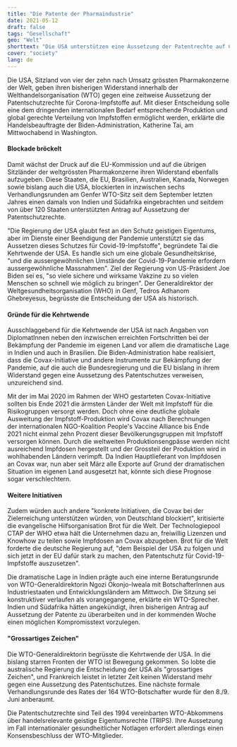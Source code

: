 ```yaml
---
title: "Die Patente der Pharmaindustrie"
date: 2021-05-12
draft: false
tags: "Gesellschaft"
geo: "Welt"
shorttext: "Die USA unterstützen eine Aussetzung der Patentrechte auf Corona-Impfstoffe. Damit wächst der Druck auf die Konzerne und die EU."
cover: "society"
lang: de
---
```


Die USA, Sitzland von vier der zehn nach Umsatz grössten Pharmakonzerne der Welt, geben ihren bisherigen Widerstand innerhalb der Welthandelsorganisation (WTO) gegen eine zeitweise Aussetzung der Patentschutzrechte für Corona-Impfstoffe auf. Mit dieser Entscheidung solle eine dem dringenden internationalen Bedarf entsprechende Produktion und global gerechte Verteilung von Impfstoffen ermöglicht werden, erklärte die Handelsbeauftragte der Biden-Administration, Katherine Tai, am Mittwochabend in Washington.

#### Blockade bröckelt

Damit wächst der Druck auf die EU-Kommission und auf die übrigen Sitzländer der weltgrössten Pharmakonzerne ihren Widerstand ebenfalls aufzugeben. Diese Staaten, die EU, Brasilien, Australien, Kanada, Norwegen sowie bislang auch die USA, blockierten in inzwischen sechs Verhandlungsrunden am Genfer WTO-Sitz seit dem September letzten Jahres einen damals von Indien und Südafrika eingebrachten und seitdem von über 120 Staaten unterstützten Antrag auf Aussetzung der Patentschutzrechte.

"Die Regierung der USA glaubt fest an den Schutz geistigen Eigentums, aber im Dienste einer Beendigung der Pandemie unterstützt sie das Aussetzen dieses Schutzes für Covid-19-Impfstoffe", begründete Tai die Kehrtwende der USA. Es handle sich um eine globale Gesundheitskrise, "und die aussergewöhnlichen Umstände der Covid-19-Pandemie erfordern aussergewöhnliche Massnahmen". Ziel der Regierung von US-Präsident Joe Biden sei es, "so viele sichere und wirksame Vakzine zu so vielen Menschen so schnell wie möglich zu bringen". Der Generaldirektor der Weltgesundheitsorganisation (WHO) in Genf, Tedros Adhanom Ghebreyesus, begrüsste die Entscheidung der USA als historisch.

#### Gründe für die Kehrtwende

Ausschlaggebend für die Kehrtwende der USA ist nach Angaben von DiplomatInnen neben den inzwischen erreichten Fortschritten bei der Bekämpfung der Pandemie im eigenen Land vor allem die dramatische Lage in Indien und auch in Brasilien. Die Biden-Administration habe realisiert, dass die Covax-Initiative und andere Instrumente zur Bekämpfung der Pandemie, auf die auch die Bundesregierung und die EU bislang in ihrem Widerstand gegen eine Aussetzung des Patentschutzes verweisen, unzureichend sind.

Mit der im Mai 2020 im Rahmen der WHO gestarteten Covax-Initiative sollten bis Ende 2021 die ärmsten Länder der Welt mit Impfstoff für die Risikogruppen versorgt werden. Doch ohne eine deutliche globale Ausweitung der Impfstoff-Produktion wird Covax nach Berechnungen der internationalen NGO-Koalition People's Vaccine Alliance bis Ende 2021 nicht einmal zehn Prozent dieser Bevölkerungsgruppen mit Impfstoff versorgen können. Durch die weltweiten Produktionsengpässe werden nicht ausreichend Impfdosen hergestellt und der Grossteil der Produktion wird in wohlhabenden Ländern verimpft. Da Indien Hauptlieferant von Impfdosen an Covax war, nun aber seit März alle Exporte auf Grund der dramatischen Situation im eigenen Land ausgesetzt hat, könnte sich diese Prognose sogar verschlechtern.

#### Weitere Initiativen

Zudem würden auch andere "konkrete Initiativen, die Covax bei der Zielerreichung unterstützen würden, von Deutschland blockiert", kritisierte die evangelische Hilfsorganisation Brot für die Welt. Der Technologiepool CTAP der WHO etwa hält die Unternehmen dazu an, freiwillig Lizenzen und Knowhow zu teilen sowie Impfdosen an Covax abzugeben. Brot für die Welt forderte die deutsche Regierung auf, "dem Beispiel der USA zu folgen und sich jetzt in der EU dafür stark zu machen, den Patentschutz für Covid-19-Impfstoffe auszusetzen".

Die dramatische Lage in Indien prägte auch eine interne Beratungsrunde von WTO-Generaldirektorin Ngozi Okonjo-Iweala mit BotschafterInnen aus Industriestaaten und Entwicklungsländern am Mittwoch. Die Sitzung sei konstruktiver verlaufen als vorangegangene, erklärte ein WTO-Sprecher. Indien und Südafrika hätten angekündigt, ihren bisherigen Antrag auf Aussetzung der Patente zu überarbeiten und in der kommenden Woche einen möglichen Kompromisstext vorzulegen.

#### "Grossartiges Zeichen"

Die WTO-Generaldirektorin begrüsste die Kehrtwende der USA. In die bislang starren Fronten der WTO ist Bewegung gekommen. So lobte die australische Regierung die Entscheidung der USA als "grossartiges Zeichen", und Frankreich leistet in letzter Zeit keinen Widerstand mehr gegen eine Aussetzung des Patentschutzes. Eine nächste formale Verhandlungsrunde des Rates der 164 WTO-Botschafter wurde für den 8./9. Juni anberaumt.

Die Patentschutzrechte sind Teil des 1994 vereinbarten WTO-Abkommens über handelsrelevante geistige Eigentumsrechte (TRIPS). Ihre Aussetzung im Fall internationaler gesundheitlicher Notlagen erfordert allerdings einen Konsensbeschluss der WTO-Mitglieder.
